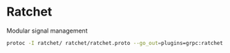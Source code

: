 # Ratchet

Modular signal management

```bash
protoc -I ratchet/ ratchet/ratchet.proto --go_out=plugins=grpc:ratchet
```